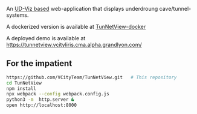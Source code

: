 
An [UD-Viz based](https://github.com/VCityTeam/UD-Viz) web-application that displays 
underdroung cave/tunnel-systems.

A dockerized version is available at 
[TunNetView-docker](https://github.com/VCityTeam/TunNetView-docker)

A deployed demo is available at
https://tunnetview.vcityliris.cma.alpha.grandlyon.com/

## For the impatient

```bash
https://github.com/VCityTeam/TunNetView.git   # This repository
cd TunNetView
npm install
npx webpack --config webpack.config.js
python3 -m  http.server &
open http://localhost:8000
```
